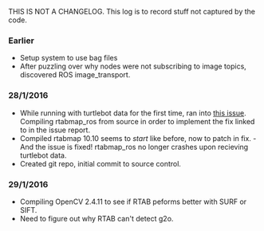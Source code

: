 THIS IS NOT A CHANGELOG. This log is to record stuff not captured by the code.

### Earlier
- Setup system to use bag files
- After puzzling over why nodes were not subscribing to image topics, discovered ROS image_transport.

### 28/1/2016
- While running with turtlebot data for the first time, ran into [this issue](http://answers.ros.org/question/221550/problem-running-rtabmap_ros-against-a-bag-file/). Compiling rtabmap_ros from source in order to implement the fix linked to in the issue report.
- Compiled rtabmap 10.10 seems to *start* like before, now to patch in fix.
-And the issue is fixed! rtabmap_ros no longer crashes upon recieving turtlebot data.
- Created git repo, initial commit to source control.

### 29/1/2016
- Compiling OpenCV 2.4.11 to see if RTAB peforms better with SURF or SIFT.
- Need to figure out why RTAB can't detect g2o.